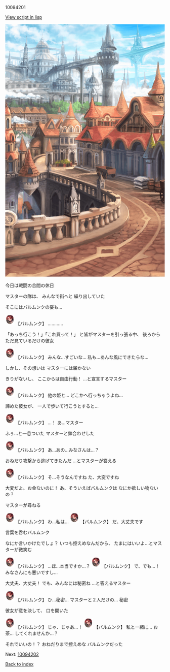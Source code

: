 10094201

[View script in lisp](../scripts/10094201.txt)

![town.png](../images/backgrounds/town.png)

今日は戦闘の合間の休日

マスターの隊は、
みんなで街へと
繰り出していた

そこにはバルムンクの姿も…

<img src="../images/units/100941.png" alt="100941.png" height="34"/>
【バルムンク】
…………

「あっち行こう！」「これ買って！」
と皆がマスターを引っ張る中、
後ろからただ見ているだけの彼女

<img src="../images/units/100941.png" alt="100941.png" height="34"/>
【バルムンク】
みんな…すごいな…
私も…あんな風にできたらな…

しかし、その想いは
マスターには届かない

きりがないし、
ここからは自由行動！
…と宣言するマスター

<img src="../images/units/100941.png" alt="100941.png" height="34"/>
【バルムンク】
他の姫と…
どこかへ行っちゃうよね…

諦めた彼女が、
一人で歩いて行こうとすると…

<img src="../images/units/100941.png" alt="100941.png" height="34"/>
【バルムンク】
…！
あ…マスター

ふぅ…と一息ついた
マスターと鉢合わせした

<img src="../images/units/100941.png" alt="100941.png" height="34"/>
【バルムンク】
あ…あの…みなさんは…？

おねだり攻撃から逃げてきたんだ
…とマスターが答える

<img src="../images/units/100941.png" alt="100941.png" height="34"/>
【バルムンク】
そ…そうなんですね
た、大変ですね

大変だよ、お金ないのに！
あ、そういえばバルムンクは
なにか欲しい物ないの？

マスターが尋ねる

<img src="../images/units/100941.png" alt="100941.png" height="34"/>
【バルムンク】
わ…私は…

<img src="../images/units/100941.png" alt="100941.png" height="34"/>
【バルムンク】
だ、大丈夫です

言葉を呑むバルムンク

なにか言いかけたでしょ？
いつも控えめなんだから、
たまにはいいよ…とマスターが微笑む

<img src="../images/units/100941.png" alt="100941.png" height="34"/>
【バルムンク】
…ほ…本当ですか…？

<img src="../images/units/100941.png" alt="100941.png" height="34"/>
【バルムンク】
で、でも…！
みなさんにも悪いですし…

大丈夫、大丈夫！
でも、みんなには秘密ね
…と答えるマスター

<img src="../images/units/100941.png" alt="100941.png" height="34"/>
【バルムンク】
ひ…秘密…
マスターと２人だけの…
秘密

彼女が意を決して、
口を開いた

<img src="../images/units/100941.png" alt="100941.png" height="34"/>
【バルムンク】
じゃ、じゃあ…！

<img src="../images/units/100941.png" alt="100941.png" height="34"/>
【バルムンク】
私と一緒に…
お茶…
してくれませんか…？

それでいいの！？
おねだりまで控えめな
バルムンクだった

Next: [10094202](10094202.md)

[Back to index](index.md)
